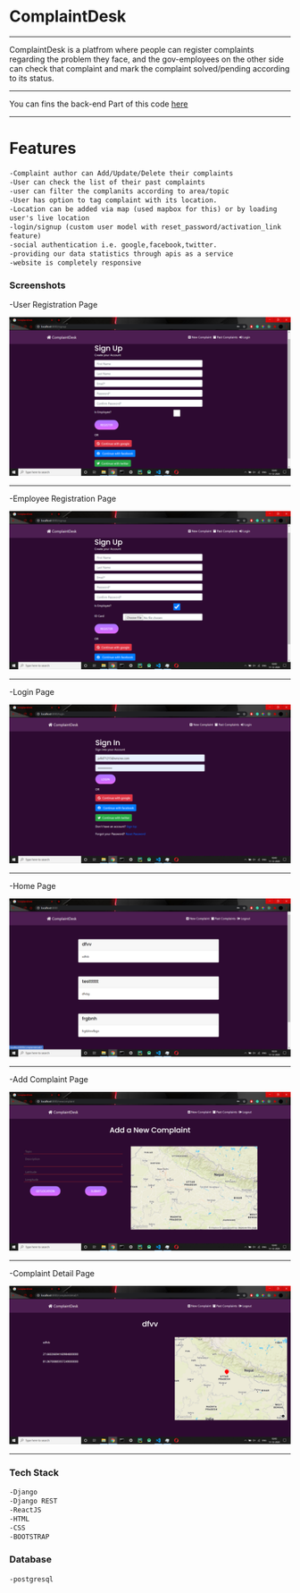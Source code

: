 # ComplaintDesk

---
ComplaintDesk is a platfrom where people can register complaints regarding the problem they face, and the gov-employees on the other side can check that complaint and mark the complaint solved/pending according to its status.

---

You can fins the back-end Part of this code [here](https://github.com/raghurajj/ComplaintDesk-Backend)

---

# Features
    -Complaint author can Add/Update/Delete their complaints
    -User can check the list of their past complaints
    -user can filter the complanits according to area/topic
    -User has option to tag complaint with its location.
    -Location can be added via map (used mapbox for this) or by loading user's live location
    -login/signup (custom user model with reset_password/activation_link feature)
    -social authentication i.e. google,facebook,twitter.
    -providing our data statistics through apis as a service
    -website is completely responsive

### Screenshots

-User Registration Page

![Register Screen](images/Signup.png)

---

-Employee Registration Page

![Employee Register Screen](images/EmployeeSignup.png)

---

-Login Page

![Login Screen](images/Signin.png)

---

-Home Page

![Home Screen](images/Home.png)

---
-Add Complaint Page

![Add Complaint Screen](images/AddComplaint.png)

---

-Complaint Detail Page

![Complaint Detail Screen](images/ComplaintDetail.png)

---


### Tech Stack
    -Django
    -Django REST
    -ReactJS
    -HTML
    -CSS
    -BOOTSTRAP

### Database 
    -postgresql
